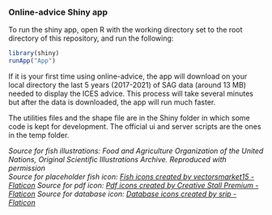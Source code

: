 ### Online-advice Shiny app

To run the shiny app, open R with the working directory set to the root directory of this repository, and run the following:

```r
library(shiny)
runApp("App")
```

If it is your first time using online-advice, the app will download on your local directory the last 5 years (2017-2021) of SAG data (around 13 MB) needed to display the ICES advice. This process will take several minutes but after the data is downloaded, the app will run much faster.

The utilities files and the shape file are in the Shiny folder in which some code is kept for development.
The official ui and server scripts are the ones in the temp folder.

<i>Source for fish illustrations: Food and Agriculture Organization of the United Nations, Original Scientific Illustrations Archive. Reproduced with permission <br/>
Source for placeholder fish icon: <a href="https://www.flaticon.com/free-icons/fish" title="fish icons">Fish icons created by vectorsmarket15 - Flaticon</a><i/>
Source for pdf icon: <a href="https://www.flaticon.com/free-icons/pdf" title="pdf icons">Pdf icons created by Creative Stall Premium - Flaticon</a>
Source for database icon: <a href="https://www.flaticon.com/free-icons/database" title="database icons">Database icons created by srip - Flaticon</a>
